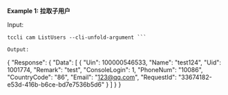 **Example 1: 拉取子用户**



Input: 

```
tccli cam ListUsers --cli-unfold-argument ```

Output: 
```
{
    "Response": {
        "Data": [
            {
                "Uin": 100000546533,
                "Name": "test124",
                "Uid": 1001774,
                "Remark": "test",
                "ConsoleLogin": 1,
                "PhoneNum": "10086",
                "CountryCode": "86",
                "Email": "123@qq.com",
                "RequestId": "33674182-e53d-416b-b6ce-bd7e7536b5d6"
            }
        ]
    }
}
```

